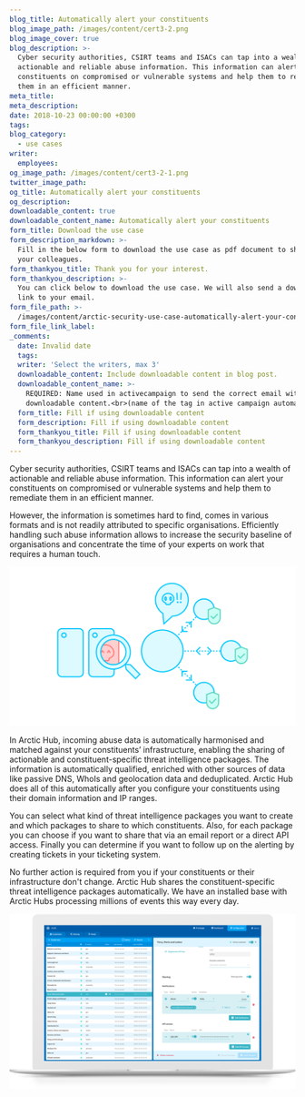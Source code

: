 ```yaml
---
blog_title: Automatically alert your constituents
blog_image_path: /images/content/cert3-2.png
blog_image_cover: true
blog_description: >-
  Cyber security authorities, CSIRT teams and ISACs can tap into a wealth of
  actionable and reliable abuse information. This information can alert your
  constituents on compromised or vulnerable systems and help them to remediate
  them in an efficient manner.
meta_title:
meta_description:
date: 2018-10-23 00:00:00 +0300
tags:
blog_category:
  - use cases
writer:
  employees:
og_image_path: /images/content/cert3-2-1.png
twitter_image_path:
og_title: Automatically alert your constituents
og_description:
downloadable_content: true
downloadable_content_name: Automatically alert your constituents
form_title: Download the use case
form_description_markdown: >-
  Fill in the below form to download the use case as pdf document to share with
  your colleagues.
form_thankyou_title: Thank you for your interest.
form_thankyou_description: >-
  You can click below to download the use case. We will also send a download
  link to your email.
form_file_path: >-
  /images/content/arctic-security-use-case-automatically-alert-your-constituents.pdf
form_file_link_label:
_comments:
  date: Invalid date
  tags:
  writer: 'Select the writers, max 3'
  downloadable_content: Include downloadable content in blog post.
  downloadable_content_name: >-
    REQUIRED: Name used in activecampaign to send the correct email with
    downloadable content.<br>(name of the tag in active campaign automation)
  form_title: Fill if using downloadable content
  form_description: Fill if using downloadable content
  form_thankyou_title: Fill if using downloadable content
  form_thankyou_description: Fill if using downloadable content
---
```


Cyber security authorities, CSIRT teams and ISACs can tap into a wealth of actionable and reliable abuse information. This information can alert your constituents on compromised or vulnerable systems and help them to remediate them in an efficient manner.

However, the information is sometimes hard to find, comes in various formats and is not readily attributed to specific organisations. Efficiently handling such abuse information allows to increase the security baseline of organisations and concentrate the time of your experts on work that requires a human touch.

![](/images/content/cert3-2.png)

In Arctic Hub, incoming abuse data is automatically harmonised and matched against your constituents’ infrastructure, enabling the sharing of actionable and constituent-specific threat intelligence packages. The information is automatically qualified, enriched with other sources of data like passive DNS, WhoIs and geolocation data and deduplicated. Arctic Hub does all of this automatically after you configure your constituents using their domain information and IP ranges.

You can select what kind of threat intelligence packages you want to create and which packages to share to which constituents. Also, for each package you can choose if you want to share that via an email report or a direct API access. Finally you can determine if you want to follow up on the alerting by creating tickets in your ticketing system.

No further action is required from you if your constituents or their infrastructure don't change. Arctic Hub shares the constituent-specific threat intelligence packages automatically. We have an installed base with Arctic Hubs processing millions of events this way every day.

![](/images/content/6-dissemination.png)